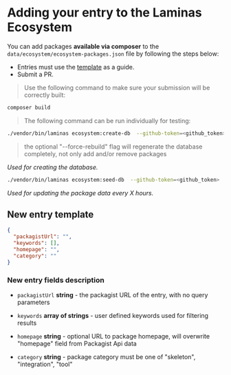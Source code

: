 # Adding your entry to the Laminas Ecosystem

You can add packages **available via composer** to the `data/ecosystem/ecosystem-packages.json` file by following the steps below:

- Entries must use the [template](#new-entry-template) as a guide.
- Submit a PR.

> Use the following command to make sure your submission will be correctly built:

```bash
composer build
```

> The following command can be run individually for testing:

```bash
./vendor/bin/laminas ecosystem:create-db  --github-token=<github_token> [--force-rebuild]
```

> the optional "--force-rebuild" flag will regenerate the database completely, not only add and/or remove packages

*Used for creating the database.*

```bash
./vendor/bin/laminas ecosystem:seed-db  --github-token=<github_token>
```

*Used for updating the package data every X hours.*

## New entry template

```json
{
  "packagistUrl": "",
  "keywords": [],
  "homepage": "",
  "category": ""
}
```

### New entry fields description

- `packagistUrl`
  **string** - the packagist URL of the entry, with no query parameters

- `keywords`
  **array of strings** - user defined keywords used for filtering results

- `homepage`
  **string** - optional URL to package homepage, will overwrite "homepage" field from Packagist Api data

- `category`
  **string** - package category must be one of "skeleton", "integration", "tool"
